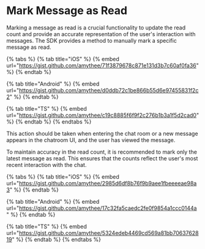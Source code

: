 # Mark Message as Read

Marking a message as read is a crucial functionality to update the read count and provide an accurate representation of the user's interaction with messages. The SDK provides a method to manually mark a specific message as read.

{% tabs %}
{% tab title="iOS" %}
{% embed url="https://gist.github.com/amythee/71f3879678c871e131d3b7c60af0fa36" %}
{% endtab %}

{% tab title="Android" %}
{% embed url="https://gist.github.com/amythee/d0ddb72c1be866b55d6e97455831f2c2" %}
{% endtab %}

{% tab title="TS" %}
{% embed url="https://gist.github.com/amythee/c19c8885f6f9f2c276b1b3a1f5d2cad0" %}
{% endtab %}
{% endtabs %}

This action should be taken when entering the chat room or a new message appears in the chatroom UI, and the user has viewed the message.

To maintain accuracy in the read count, it is recommended to mark only the latest message as read. This ensures that the counts reflect the user's most recent interaction with the chat.

{% tabs %}
{% tab title="iOS" %}
{% embed url="https://gist.github.com/amythee/2985d6df8b76f9b9aee1fbeeeeae98a3" %}
{% endtab %}

{% tab title="Android" %}
{% embed url="https://gist.github.com/amythee/17c32fa5caedc2fe0f9854a1ccc0144a" %}
{% endtab %}

{% tab title="TS" %}
{% embed url="https://gist.github.com/amythee/5324edeb4469cd569a81bb7063762819" %}
{% endtab %}
{% endtabs %}

